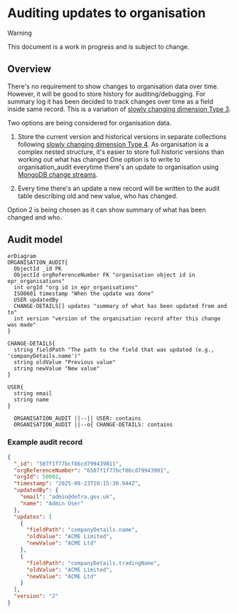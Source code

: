 # Auditing updates to organisation

> [!WARNING]
> This document is a work in progress and is subject to change.

## Overview

There's no requirement to show changes to organisation data over time. However, it will be good to store history for auditing/debugging.
For summary log it has been decided to track changes over time as a field inside same record. This is a variation of [slowly changing dimension Type 3](https://en.wikipedia.org/wiki/Slowly_changing_dimension).

Two options are being considered for organisation data.

1. Store the current version and historical versions in separate collections following [slowly changing dimension Type 4](https://en.wikipedia.org/wiki/Slowly_changing_dimension).
   As organisation is a complex nested structure, it's easier to store full historic versions than working out what has changed
   One option is to write to organisation_audit everytime there's an update to organisation using [MongoDB change streams](https://www.mongodb.com/docs/manual/changestreams/).

2. Every time there's an update a new record will be written to the audit table describing old and new value, who has changed.

Option 2 is being chosen as it can show summary of what has been changed and who.

## Audit model

```mermaid
erDiagram
ORGANISATION_AUDIT{
  ObjectId _id PK
  ObjectId orgReferenceNumber FK "organisation object id in epr_organisations"
  int orgId "org id in epr_organisations"
  ISO8601 timestamp "When the update was done"
  USER updatedBy
  CHANGE-DETAILS[] updates "summary of what has been updated from and to"
  int version "version of the organisation record after this change was made"
}

CHANGE-DETAILS{
  string fieldPath "The path to the field that was updated (e.g., 'companyDetails.name')"
  string oldValue "Previous value"
  string newValue "New value"
}

USER{
  string email
  string name
}

  ORGANISATION_AUDIT ||--|| USER: contains
  ORGANISATION_AUDIT ||--o{ CHANGE-DETAILS: contains

```

### Example audit record

```json
{
  "_id": "507f1f77bcf86cd799439011",
  "orgReferenceNumber": "6507f1f77bcf86cd79943901",
  "orgId": 50002,
  "timestamp": "2025-08-23T10:15:30.944Z",
  "updatedBy": {
    "email": "admin@defra.gov.uk",
    "name": "Admin User"
  },
  "updates": [
    {
      "fieldPath": "companyDetails.name",
      "oldValue": "ACME Limited",
      "newValue": "ACME Ltd"
    },
    {
      "fieldPath": "companyDetails.tradingName",
      "oldValue": "ACME Limited",
      "newValue": "ACME Ltd"
    }
  ],
  "version": "2"
}
```
